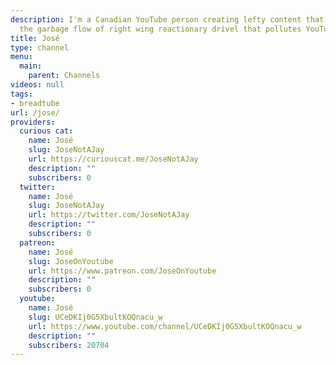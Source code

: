 ```yaml
---
description: I'm a Canadian YouTube person creating lefty content that undermines
  the garbage flow of right wing reactionary drivel that pollutes YouTube.
title: José
type: channel
menu:
  main:
    parent: Channels
videos: null
tags:
- breadtube
url: /jose/
providers:
  curious cat:
    name: José
    slug: JoseNotAJay
    url: https://curiouscat.me/JoseNotAJay
    description: ""
    subscribers: 0
  twitter:
    name: José
    slug: JoseNotAJay
    url: https://twitter.com/JoseNotAJay
    description: ""
    subscribers: 0
  patreon:
    name: José
    slug: JoseOnYoutube
    url: https://www.patreon.com/JoseOnYoutube
    description: ""
    subscribers: 0
  youtube:
    name: José
    slug: UCeDKIj0G5XbultKOQnacu_w
    url: https://www.youtube.com/channel/UCeDKIj0G5XbultKOQnacu_w
    description: ""
    subscribers: 20704
---
```

